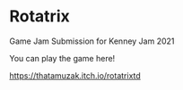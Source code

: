 # Rotatrix
 Game Jam Submission for Kenney Jam 2021
 
 You can play the game here!

https://thatamuzak.itch.io/rotatrixtd
